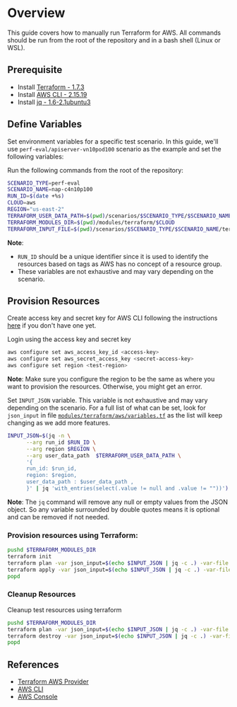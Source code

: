 # Overview

This guide covers how to manually run Terraform for AWS. All commands should be run from the root of the repository and in a bash shell (Linux or WSL).

## Prerequisite

* Install [Terraform - 1.7.3](https://developer.hashicorp.com/terraform/tutorials/azure-get-started/install-cli)
* Install [AWS CLI - 2.15.19](https://docs.aws.amazon.com/cli/latest/userguide/install-cliv2-linux.html)
* Install [jq - 1.6-2.1ubuntu3](https://stedolan.github.io/jq/download/)

## Define Variables

Set environment variables for a specific test scenario. In this guide, we'll use `perf-eval/apiserver-vn10pod100` scenario as the example and set the following variables:

Run the following commands from the root of the repository:
```bash
SCENARIO_TYPE=perf-eval
SCENARIO_NAME=nap-c4n10p100
RUN_ID=$(date +%s)
CLOUD=aws
REGION="us-east-2"
TERRAFORM_USER_DATA_PATH=$(pwd)/scenarios/$SCENARIO_TYPE/$SCENARIO_NAME/scripts/user_data
TERRAFORM_MODULES_DIR=$(pwd)/modules/terraform/$CLOUD
TERRAFORM_INPUT_FILE=$(pwd)/scenarios/$SCENARIO_TYPE/$SCENARIO_NAME/terraform-inputs/${CLOUD}.tfvars
```

**Note**:

* `RUN_ID` should be a unique identifier since it is used to identify the resources based on tags as AWS has no concept of a resource group.
* These variables are not exhaustive and may vary depending on the scenario.

## Provision Resources

Create access key and secret key for AWS CLI following the instructions [here](https://docs.aws.amazon.com/IAM/latest/UserGuide/id_credentials_access-keys.html#Using_CreateAccessKey) if you don't have one yet.

Login using the access key and secret key

```bash
aws configure set aws_access_key_id <access-key>
aws configure set aws_secret_access_key <secret-access-key>
aws configure set region <test-region>
```

**Note**: Make sure you configure the region to be the same as where you want to provision the resources. Otherwise, you might get an error.

Set `INPUT_JSON` variable. This variable is not exhaustive and may vary depending on the scenario. For a full list of what can be set, look for `json_input` in file [`modules/terraform/aws/variables.tf`](../../../modules/terraform/aws/variables.tf) as the list will keep changing as we add more features.

```bash
INPUT_JSON=$(jq -n \
      --arg run_id $RUN_ID \
      --arg region $REGION \
      --arg user_data_path  $TERRAFORM_USER_DATA_PATH \
      '{
      run_id: $run_id,
      region: $region,
      user_data_path : $user_data_path ,
      }' | jq 'with_entries(select(.value != null and .value != ""))')
```
**Note**: The `jq` command will remove any null or empty values from the JSON object. So any variable surrounded by double quotes means it is optional and can be removed if not needed.

### Provision resources using Terraform:
```bash
pushd $TERRAFORM_MODULES_DIR
terraform init
terraform plan -var json_input=$(echo $INPUT_JSON | jq -c .) -var-file $TERRAFORM_INPUT_FILE
terraform apply -var json_input=$(echo $INPUT_JSON | jq -c .) -var-file $TERRAFORM_INPUT_FILE
popd
```

### Cleanup Resources
Cleanup test resources using terraform
```bash 
pushd $TERRAFORM_MODULES_DIR
terraform plan -var json_input=$(echo $INPUT_JSON | jq -c .) -var-file $TERRAFORM_INPUT_FILE
terraform destroy -var json_input=$(echo $INPUT_JSON | jq -c .) -var-file $TERRAFORM_INPUT_FILE
popd
```

## References

* [Terraform AWS Provider](https://www.terraform.io/docs/providers/aws/index.html)
* [AWS CLI](https://docs.aws.amazon.com/cli/latest/)
* [AWS Console](https://aws.amazon.com/console/)
